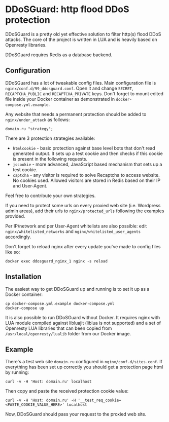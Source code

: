 # DDoSGuard: http flood DDoS protection

DDoSGuard is a pretty old yet effective solution to filter http(s) flood DDoS attacks. The core of the project is written in LUA and is heavily based on Openresty libraries.

DDoSGuard requires Redis as a database backend.

## Configuration

DDoSGuard has a lot of tweakable config files. Main configuration file is `nginx/conf.d/99_ddosguard.conf`. Open it and change `SECRET`, `RECAPTCHA_PUBLIC` and `RECAPTCHA_PRIVATE` keys. Don't forget to mount edited file inside your Docker container as demonstrated in `docker-compose.yml.example`.

Any website that needs a permanent protection should be added to `nginx/under_attack` as follows:

    domain.ru "strategy";

There are 3 protection strategies available:

* `htmlcookie` - basic protection against base level bots that don't read generated output. It sets up a test cookie and then checks if this cookie is present in the following requests.
* `jscookie` - more advanced, JavaScript based mechanism that sets up a test cookie.
* `captcha` - any visitor is required to solve Recaptcha to access website. No cookies used. Allowed visitors are stored in Redis based on their IP and User-Agent.

Feel free to contribute your own strategies.

If you need to protect some urls on every proxied web site (i.e. Wordpress admin areas), add their urls to `nginx/protected_urls` following the examples provided.

Per IP/network and per User-Agent whitelists are also possible: edit `nginx/whitelisted_networks` and `nginx/whitelisted_user_agents` accordingly.

Don't forget to reload nginx after every update you've made to config files like so:

    docker exec ddosguard_nginx_1 nginx -s reload


## Installation

The easiest way to get DDoSGuard up and running is to set it up as a Docker container:

```
cp docker-compose.yml.example docker-compose.yml
docker-compose up
```

It is also possible to run DDoSGuard without Docker. It requires nginx with LUA module compiled against libluajit (liblua is not supported) and a set of Openresty LUA libraries that can been copied from `/usr/local/openresty/lualib` folder from our Docker image.


## Example

There's a test web site `domain.ru` configured in `nginx/conf.d/sites.conf`. If everything has been set up correctly you should get a protection page html by running:

    curl -v -H 'Host: domain.ru' localhost

Then copy and paste the received protection cookie value:

    curl -v -H 'Host: domain.ru' -H '__test_req_cookie=<PASTE_COOKIE_VALUE_HERE>' localhost

Now, DDoSGuard should pass your request to the proxied web site.
